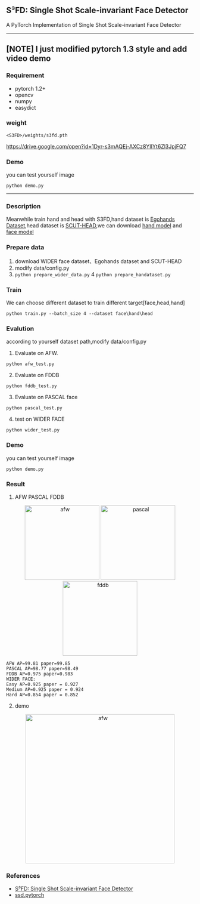 ## S³FD: Single Shot Scale-invariant Face Detector ##
A PyTorch Implementation of Single Shot Scale-invariant Face Detector

-------

## [NOTE] I just modified pytorch 1.3 style and add video demo

### Requirement
* pytorch 1.2+ 
* opencv 
* numpy 
* easydict

### weight
    <S3FD>/weights/s3fd.pth

https://drive.google.com/open?id=1Dyr-s3mAQEj-AXCz8YIIYt6Zl3JpjFQ7

### Demo 
you can test yourself image
```
python demo.py
```

-------


### Description
Meanwhile train hand and head with S3FD,hand dataset is [Egohands Dataset](http://vision.soic.indiana.edu/projects/egohands/),head dataset is [SCUT-HEAD](https://github.com/HCIILAB/SCUT-HEAD-Dataset-Release),we can download [hand model](https://pan.baidu.com/s/1_d4HqioBJknGj2ypwtYaXg) and [face model](https://pan.baidu.com/s/1epyTAUc6qSt3oZ7veK4oEw)



### Prepare data 
1. download WIDER face dataset、Egohands dataset and SCUT-HEAD
2. modify data/config.py 
3. ``` python prepare_wider_data.py ```
4 ``` python prepare_handataset.py ```


### Train
We can choose different dataset to train different target[face,head,hand] 
``` 
python train.py --batch_size 4 --dataset face\hand\head
``` 

### Evalution
according to yourself dataset path,modify data/config.py 
1. Evaluate on AFW.
```
python afw_test.py
```
2. Evaluate on FDDB 
```
python fddb_test.py
```
3. Evaluate on PASCAL  face 
``` 
python pascal_test.py
```
4. test on WIDER FACE 
```
python wider_test.py
```
### Demo 
you can test yourself image
```
python demo.py
```

### Result
1. AFW PASCAL FDDB
<div align="center">
<img src="https://github.com/yxlijun/S3FD.pytorch/blob/master/img/AFW.png" height="200px" alt="afw" >
<img src="https://github.com/yxlijun/S3FD.pytorch/blob/master/img/pascal.png" height="200px" alt="pascal" >
<img src="https://github.com/yxlijun/S3FD.pytorch/blob/master/img/FDDB.png" height="200px" alt="fddb" >     
</div>

	AFW AP=99.81 paper=99.85 
	PASCAL AP=98.77 paper=98.49
	FDDB AP=0.975 paper=0.983
	WIDER FACE:
	Easy AP=0.925 paper = 0.927
	Medium AP=0.925 paper = 0.924
	Hard AP=0.854 paper = 0.852

2. demo
<div align="center">
<img src="https://github.com/yxlijun/S3FD.pytorch/blob/master/tmp/test2.jpg" height="400px" alt="afw" >
</div>


### References
* [S³FD: Single Shot Scale-invariant Face Detector](https://arxiv.org/abs/1708.05237)
* [ssd.pytorch](https://github.com/amdegroot/ssd.pytorch)